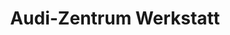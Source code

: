 ---
title: "Audi-Zentrum Werkstatt"
url: /goettingen/audi-zentrum-werkstatt/
shop: Autowerkstatt
---